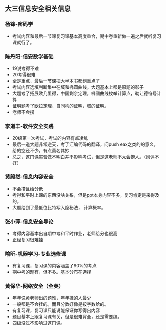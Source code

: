 ## 大三信息安全相关信息

### 杨锋-密码学

* 考试内容和最后一节课复习课基本高度重合，期中卷重新做一遍之后就听复习课就行了。

### 陈丹阳-信安数学基础

* 19说考得不难
* 20考得很难
* 全是重点，最后一节课把大半本书都划重点了
* 考试内容选填判断集中在域和椭圆曲线。大题基本上都是原题的影子
* 大题考了拓展欧几里得，中国剩余定理，椭圆曲线枚举计算点，勒让德符号计算
* 证明题考了欧拉定理，自同构的证明，域的证明。
* 老师不会捞

### 李道丰-软件安全实践

* 20级第一次考试，考试的内容有点凌乱
* 最后一道大题非常逆天，考了汇编代码的翻译，问push eax之类的的意义，给的空还不少，有点莫名其妙
* 总之，这门课实验做不明白并不影响考试，但是这老师不太会捞人。（风评不好）

### 黄毅然-信息内容安全

* 不会捞且给分低
* 考得和平时上课的东西没啥关系，但是ppt本身内容不多，复习肯定是来得及的。
* 大题给到了最低位比特写入隐秘法， 计算概率。

### 张小萍-信息安全导论

* 考得内容基本出自期中考和平时作业，老师给分也很高
* 正经复习很难挂

### 喻昕-机器学习-专业选修课

* 有复习课，复习课的内容涵盖了90%的考点
* 期中考的题有，但不多。基本分布在选择

### 黄保华-网络安全（全英）

* 年年说黄老师出的题难，年年挂的人最少
* 一般都是不会挂的。而且分数好像是按字数给的。
* 有复习课，复习课只能说能保证你写得出内容
* 题目基本上跟复习课有关，但是很难背全，还是需要编。
* 四级没过不影响过这门课。

